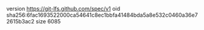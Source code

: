 version https://git-lfs.github.com/spec/v1
oid sha256:6fac1693522000ca54641c8ec1bbfa41484bda5a8e532c0460a36e72615b3ac2
size 6085
